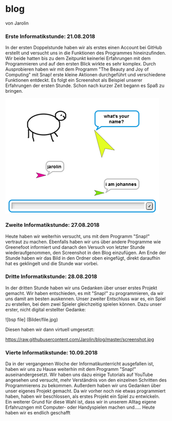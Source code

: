 # blog
von Jarolin


### Erste Informatikstunde: 21.08.2018 

In der ersten Doppelstunde haben wir als erstes einen Account bei GitHub erstellt und versucht uns in die Funktionen des Programmes hineinzufinden. 
Wir beide hatten bis zu dem Zeitpunkt keinerlei Erfahrungen mit dem Programmieren und auf den ersten Blick wirkte es sehr komplex.
Durch Ausprobieren haben wir mit dem Programm "The Beauty and Joy of Computing" mit Snap! erste kleine Aktionen durchgeführt und verschiedene Funktionen entdeckt.
Es folgt ein Screenshot als Beispiel unserer Erfahrungen der ersten Stunde.
Schon nach kurzer Zeit begann es Spaß zu bringen.


 ![bsp stage(1)](Bilder/Stage(1).png)


### Zweite Informatikstunde: 27.08.2018

Heute haben wir weiterhin versucht, uns mit dem Programm "Snap!" vertraut zu machen. Ebenfalls haben wir uns über andere Programme wie Greenefoot informiert und danach den Versuch von letzter Stunde wiederaufgenommen, den Screenshot in den Blog einzufügen. Am Ende der Stunde haben wir das Bild in den Ordner oben eingefügt, direkt daraufhin hat es geklingelt und die Stunde war vorbei.


### Dritte Informatikstunde: 28.08.2018

In der dritten Stunde haben wir uns Gedanken über unser erstes Projekt gemacht. Wir haben entschieden, es mit "Snap!" zu programmieren, da wir uns damit am besten auskennen. Unser zweiter Entschluss war es, ein Spiel zu erstellen, bei dem zwei Spieler gleichzeitig spielen können. Dazu unser erster, nicht digital erstellter Gedanke:

 ![bsp file] (Bilder/file.jpg)

 

Diesen haben wir dann virtuell umgesetzt:

https://raw.githubusercontent.com/Jarolin/blog/master/screenshot.jpg

### Vierte Informatikstunde: 10.09.2018

Da in der vergangenen Woche der Informatikunterricht ausgefallen ist, haben wir uns zu Hause weiterhin mit dem Programm "Snap!" auseinandergesetzt. Wir haben uns dazu einige Tutorials auf YouTube angesehen und versucht, mehr Verständnis von den einzelnen Schritten des Programmierens zu bekommen. Außerdem haben wir uns Gedanken über unser eigenes Projekt gemacht. Da wir vorher noch nie etwas programmiert haben, haben wir beschlossen, als erstes Projekt ein Spiel zu entwickeln. Ein weiterer Grund für diese Wahl ist, dass wir in unserem Alltag eigene Erfahruzngen mit Computer- oder Handyspielen machen und.....
Heute haben wir es endlich geschafft
 
